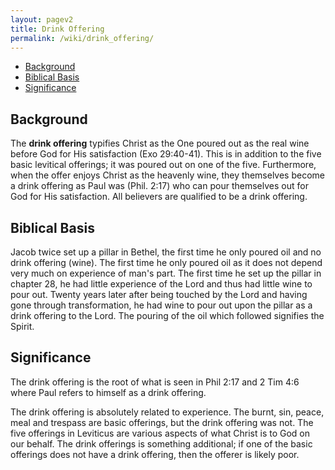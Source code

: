 ```yaml
---
layout: pagev2
title: Drink Offering
permalink: /wiki/drink_offering/
---
```

- [Background](#background)
- [Biblical Basis](#biblical-basis)
- [Significance](#significance)

## Background

The **drink offering** typifies Christ as the One poured out as the real wine before God for His satisfaction (Exo 29:40-41). This is in addition to the five basic levitical offerings; it was poured out on one of the five. Furthermore, when the offer enjoys Christ as the heavenly wine, they themselves become a drink offering as Paul was (Phil. 2:17) who can pour themselves out for God for His satisfaction. All believers are qualified to be a drink offering. 

## Biblical Basis

Jacob twice set up a pillar in Bethel, the first time he only poured oil and no drink offering (wine). The first time he only poured oil as it does not depend very much on experience of man's part. The first time he set up the pillar in chapter 28, he had little experience of the Lord and thus had little wine to pour out. Twenty years later after being touched by the Lord and having gone through transformation, he had wine to pour out upon the pillar as a drink offering to the Lord. The pouring of the oil which followed signifies the Spirit.

## Significance

The drink offering is the root of what is seen in Phil 2:17 and 2 Tim 4:6 where Paul refers to himself as a drink offering.

The drink offering is absolutely related to experience. The burnt, sin, peace, meal and trespass are basic offerings, but the drink offering was not. The five offerings in Leviticus are various aspects of what Christ is to God on our behalf. The drink offerings is something additional; if one of the basic offerings does not have a drink offering, then the offerer is likely poor. 
